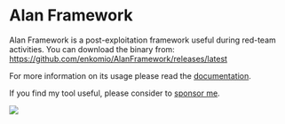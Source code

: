 # Alan Framework
Alan Framework is a post-exploitation framework useful during red-team activities. You can download the binary from: <a href="https://github.com/enkomio/AlanFramework/releases/latest">https://github.com/enkomio/AlanFramework/releases/latest</a>

For more information on its usage please read the <a href="https://github.com/enkomio/AlanFramework/blob/main/doc/Alan%20documentation.pdf">documentation</a>.

If you find my tool useful, please consider to <a href="https://github.com/sponsors/enkomio">sponsor me</a>. 

<img src="https://github.com/enkomio/AlanFramework/raw/main/images/Shell.png">
